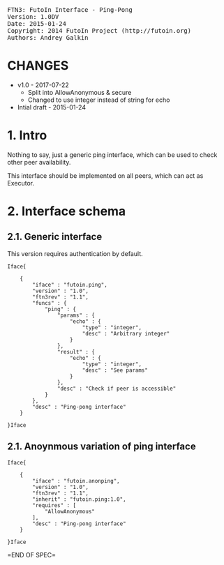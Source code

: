 <pre>
FTN3: FutoIn Interface - Ping-Pong
Version: 1.0DV
Date: 2015-01-24
Copyright: 2014 FutoIn Project (http://futoin.org)
Authors: Andrey Galkin
</pre>

# CHANGES

* v1.0 - 2017-07-22
    - Split into AllowAnonymous & secure
    - Changed to use integer instead of string for echo
* Intial draft - 2015-01-24

# 1. Intro

Nothing to say, just a generic ping interface, which can be used
to check other peer availability.

This interface should be implemented on all peers, which can act
as Executor.

# 2. Interface schema

## 2.1. Generic interface

This version requires authentication by default.

`Iface{`

        {
            "iface" : "futoin.ping",
            "version" : "1.0",
            "ftn3rev" : "1.1",
            "funcs" : {
                "ping" : {
                    "params" : {
                        "echo" : {
                            "type" : "integer",
                            "desc" : "Arbitrary integer"
                        }
                    },
                    "result" : {
                        "echo" : {
                            "type" : "integer",
                            "desc" : "See params"
                        }
                    },
                    "desc" : "Check if peer is accessible"
                }
            },
            "desc" : "Ping-pong interface"
        }

`}Iface`

## 2.1. Anoynmous variation of ping interface

`Iface{`

        {
            "iface" : "futoin.anonping",
            "version" : "1.0",
            "ftn3rev" : "1.1",
            "inherit" : "futoin.ping:1.0",
            "requires" : [
                "AllowAnonymous"
            ],
            "desc" : "Ping-pong interface"
        }

`}Iface`




=END OF SPEC=
